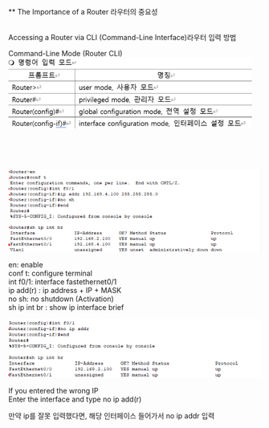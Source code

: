 ** The Importance of a Router 라우터의 중요성<br>
<br>

Accessing a Router via CLI (Command-Line Interface)라우터 입력 방법<br>


Command-Line Mode (Router CLI)<br>
![image break](../../Pictur/step2/vn.step2.png) <br>






<br>
<br>
<br>

![image break](../../Pictur/step2/vn.step2.1.png) <br>


en: enable<br>
conf t: configure terminal<br>
int f0/1: interface fastethernet0/1<br>
ip add(r) : ip address + IP + MASK<br>
no sh: no shutdown (Activation)<br>
sh ip int br : show ip interface brief<br>

![image break](../../Pictur/step2/vn.step2.2.png)<br>

If you entered the wrong IP<br>
Enter the interface and type no ip add(r)<br>
 
만약 ip를 잘못 입력했다면, 해당 인터페이스 들어가서 no ip addr 입력
